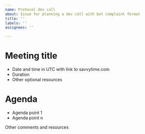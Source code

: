 ```yaml
---
name: Protocol dev call
about: Issue for planning a dev call with bot complaint format 
title: ''
labels: ''
assignees: ''

---
```


# Meeting title 

- Date and time in UTC with link to savvytime.com
- Duration
- Other optional resources 

# Agenda 

- Agenda point 1 
- Agenda point n 

Other comments and resources
